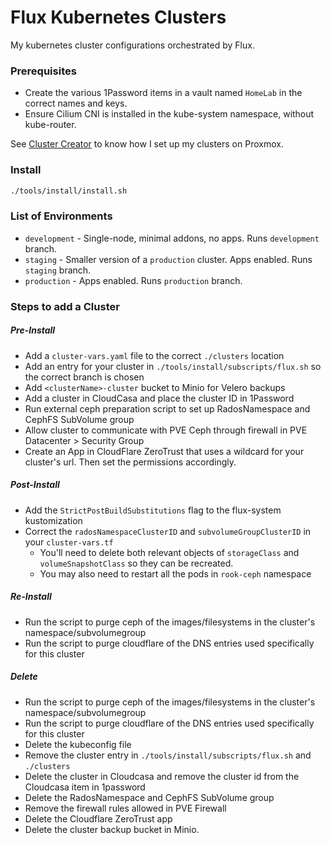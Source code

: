 # Flux Kubernetes Clusters
My kubernetes cluster configurations orchestrated by Flux.

### Prerequisites
* Create the various 1Password items in a vault named `HomeLab` in the correct names and keys.
* Ensure Cilium CNI is installed in the kube-system namespace, without kube-router.


See [Cluster Creator](https://github.com/christensenjairus/ClusterCreator) to know how I set up my clusters on Proxmox.

### Install
```bash
./tools/install/install.sh
```

### List of Environments
* `development` - Single-node, minimal addons, no apps. Runs `development` branch.
* `staging` - Smaller version of a `production` cluster. Apps enabled. Runs `staging` branch. 
* `production` - Apps enabled. Runs `production` branch.

### Steps to add a Cluster
##### Pre-Install
* Add a `cluster-vars.yaml` file to the correct `./clusters` location
* Add an entry for your cluster in `./tools/install/subscripts/flux.sh` so the correct branch is chosen
* Add `<clusterName>-cluster` bucket to Minio for Velero backups
* Add a cluster in CloudCasa and place the cluster ID in 1Password
* Run external ceph preparation script to set up RadosNamespace and CephFS SubVolume group
* Allow cluster to communicate with PVE Ceph through firewall in PVE Datacenter > Security Group
* Create an App in CloudFlare ZeroTrust that uses a wildcard for your cluster's url. Then set the permissions accordingly.

##### Post-Install
* Add the `StrictPostBuildSubstitutions` flag to the flux-system kustomization
* Correct the `radosNamespaceClusterID` and `subvolumeGroupClusterID` in your `cluster-vars.tf`
  * You'll need to delete both relevant objects of  `storageClass` and `volumeSnapshotClass` so they can be recreated.
  * You may also need to restart all the pods in `rook-ceph` namespace

##### Re-Install
* Run the script to purge ceph of the images/filesystems in the cluster's namespace/subvolumegroup
* Run the script to purge cloudflare of the DNS entries used specifically for this cluster

##### Delete
* Run the script to purge ceph of the images/filesystems in the cluster's namespace/subvolumegroup
* Run the script to purge cloudflare of the DNS entries used specifically for this cluster
* Delete the kubeconfig file
* Remove the cluster entry in `./tools/install/subscripts/flux.sh` and `./clusters`
* Delete the cluster in Cloudcasa and remove the cluster id from the Cloudcasa item in 1password
* Delete the RadosNamespace and CephFS SubVolume group
* Remove the firewall rules allowed in PVE Firewall
* Delete the Cloudflare ZeroTrust app
* Delete the cluster backup bucket in Minio.

[//]: # (### List of Flux-Managed Infrastructure)
[//]: # (* Cert-Manager w/ DNS ClusterIssuer)
[//]: # (* MetalLB L2 Load Balancer)
[//]: # (* Cilium with clustermesh, externalIPs, and full eBPF)
[//]: # (* Democratic-CSI for NFS & iSCSI)
[//]: # (* Postgres Operator)
[//]: # (* Redis Operator)
[//]: # (* Splunk Operator)
[//]: # (* Goldilocks)
[//]: # (* Groundcover)
[//]: # (* Private Nginx Ingress)
[//]: # (* Public Nginx Ingress)
[//]: # (* Keda)
[//]: # (* KubeVirt)
[//]: # (* Kyverno)
[//]: # (* Victoria-Metrics)
[//]: # (* Grafana &#40;with >40 applicable dashboards&#41;)
[//]: # (* AlertManager &#40;connected to Slack&#41;)
[//]: # (* Node-Problem-Detector)
[//]: # (* NewRelic)
[//]: # (* 1Password Operator)
[//]: # (* Snapshot Controller)
[//]: # (* Metrics Server)
[//]: # (* Rook-Ceph)
[//]: # (* Velero &#40;connected to Minio&#41;)
[//]: # (* CloudCasa &#40;UI for managing velero&#41;)
[//]: # (* Vertical Pod Autoscaler)
[//]: # (* Descheduler)
[//]: # ()
[//]: # (### List of Flux-Managed Apps)
[//]: # (* GitLab)
[//]: # (  * HA Replicated Redis w/ Sentinel)
[//]: # (  * HA Postgres)
[//]: # (  * Stores gitlab & database backups in S3)
[//]: # (  * Distributed Gitaly instances)
[//]: # (  * Minio-backed object storage)
[//]: # (  * LDAP Authentication via OpenLDAP)
[//]: # (* Splunk)
[//]: # (  * 3 indexers, 3 search heads, 1 cluster manager, 1 license manager, 1 deployer)
[//]: # (  * Passwords and configs loaded from 1Password)
[//]: # (  * LDAP authentication via OpenLDAP)
[//]: # (  * `main` index backs up to S3)
[//]: # (  * Auto-installs all Splunk apps in an S3 bucket)
[//]: # (  * Managed by the splunk operator)
[//]: # (* Collectord)
[//]: # (  * Collects logs and metrics and sends to Splunk)
[//]: # (  * Tokens and configs are loaded from 1Password)
[//]: # (* Harbor Registry)
[//]: # (  * HA Replicated Redis w/ Sentinel)
[//]: # (  * HA Postgres)
[//]: # (  * Stores docker images & database backups to S3)
[//]: # (  * Kyverno policy to automatically use harbor proxy registries for all new pods.)
[//]: # (* OpenLDAP)
[//]: # (  * HA Setup &#40;3 replicas&#41;)
[//]: # (  * PHP LDAP Admin)
[//]: # (  * LDAP Self-Service Password Reset)
[//]: # (* Authelia)
[//]: # (  * HA Replicated Redis w/ Sentinel)
[//]: # (  * HA Postgres)
[//]: # (  * LDAP Authentication via OpenLDAP)
[//]: # (* Uptime-Kuma)
[//]: # (* Echo Server)
[//]: # (* Homarr)
[//]: # (* Joplin Server)
[//]: # (  * HA Postgres)
[//]: # (* Home Media Helpers)
[//]: # (  * Radarr &#40;with a 4k instance&#41;)
[//]: # (  * Sonarr &#40;with a 4k instance&#41;)
[//]: # (  * Lidarr)
[//]: # (  * Readarr)
[//]: # (  * Prowlarr)
[//]: # (  * Bazarr)
[//]: # (  * Overseerr)
[//]: # (  * Tautulli)
[//]: # (  * Deluge &#40;with built-in VPN&#41;)
[//]: # (* WordPress)
[//]: # (  * 3 instances with different URLs)
[//]: # (  * MariaDB)
[//]: # (
[//]: # &#40;  * Memcached&#41;)
[//]: # (* Vaultwarden)
[//]: # (  * HA Postgres)
[//]: # (* Portainer)
[//]: # (* Nextcloud)
[//]: # (  * HA Postgres)
[//]: # (  * HA Clustered Redis)
[//]: # (  * Helper Scripts)
[//]: # (* ClusterPlex &#40;for distributed transcoding&#41;)
[//]: # (  * 3 Transcode Workers)
[//]: # (  * Orchestrator with ServiceMonitor and Grafana Dashboard)
[//]: # (* Wazuh)
[//]: # (  * 3 indexers, 2 workers, 1 master, 1 dashboard)
[//]: # (* Kasm Workspaces)
